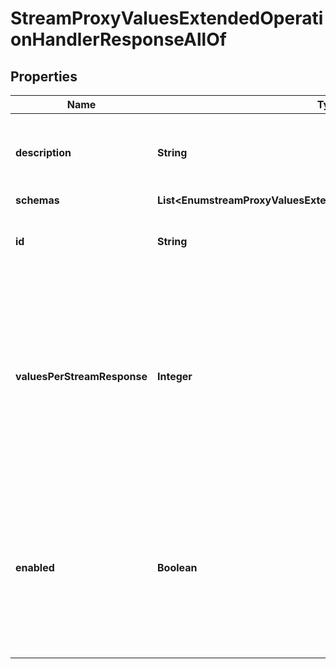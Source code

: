 

# StreamProxyValuesExtendedOperationHandlerResponseAllOf


## Properties

| Name | Type | Description | Notes |
|------------ | ------------- | ------------- | -------------|
|**description** | **String** | A description for this Extended Operation Handler |  [optional] |
|**schemas** | **List&lt;EnumstreamProxyValuesExtendedOperationHandlerSchemaUrn&gt;** |  |  [optional] |
|**id** | **String** | Name of the Extended Operation Handler |  [optional] |
|**valuesPerStreamResponse** | **Integer** | The maximum number of values to include per response when responding to a stream values extended request, when the client does not specify a value. |  [optional] |
|**enabled** | **Boolean** | Indicates whether the Extended Operation Handler is enabled (that is, whether the types of extended operations are allowed in the server). |  [optional] |



